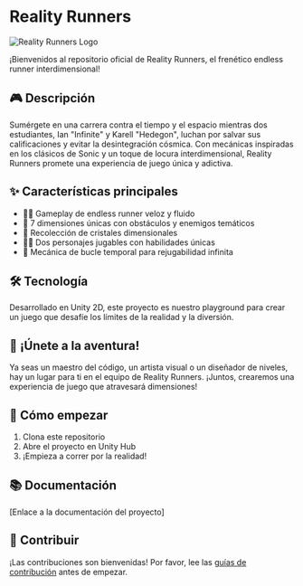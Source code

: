 # Reality Runners

![Reality Runners Logo](https://via.placeholder.com/150)

¡Bienvenidos al repositorio oficial de Reality Runners, el frenético endless runner interdimensional!

## 🎮 Descripción

Sumérgete en una carrera contra el tiempo y el espacio mientras dos estudiantes, Ian "Infinite" y Karell "Hedegon", luchan por salvar sus calificaciones y evitar la desintegración cósmica. Con mecánicas inspiradas en los clásicos de Sonic y un toque de locura interdimensional, Reality Runners promete una experiencia de juego única y adictiva.

## ✨ Características principales

- 🏃‍♂️ Gameplay de endless runner veloz y fluido
- 🌈 7 dimensiones únicas con obstáculos y enemigos temáticos
- 💎 Recolección de cristales dimensionales
- 🦸‍♂️ Dos personajes jugables con habilidades únicas
- 🔄 Mecánica de bucle temporal para rejugabilidad infinita

## 🛠️ Tecnología

Desarrollado en Unity 2D, este proyecto es nuestro playground para crear un juego que desafíe los límites de la realidad y la diversión.

## 🤝 ¡Únete a la aventura!

Ya seas un maestro del código, un artista visual o un diseñador de niveles, hay un lugar para ti en el equipo de Reality Runners. ¡Juntos, crearemos una experiencia de juego que atravesará dimensiones!

## 🚀 Cómo empezar

1. Clona este repositorio
2. Abre el proyecto en Unity Hub
3. ¡Empieza a correr por la realidad!

## 📚 Documentación

[Enlace a la documentación del proyecto]

## 🤝 Contribuir

¡Las contribuciones son bienvenidas! Por favor, lee las [guías de contribución](CONTRIBUTING.md) antes de empezar.
